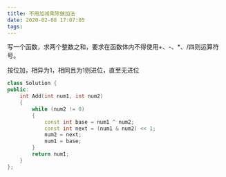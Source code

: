 ```yaml
---
title: 不用加减乘除做加法
date: 2020-02-08 17:07:05
tags:
---
```


写一个函数，求两个整数之和，要求在函数体内不得使用+、-、*、/四则运算符号。

按位加，相异为1，相同且为1则进位，直至无进位

```cpp
class Solution {
public:
    int Add(int num1, int num2)
    {
        while (num2 != 0)
        {
            const int base = num1 ^ num2;
            const int next = (num1 & num2) << 1;
            num2 = next;
            num1 = base;
        }
        return num1;
    }
};
```
